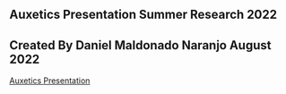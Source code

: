 ## Auxetics Presentation Summer Research 2022
## Created By Daniel Maldonado Naranjo August 2022


[Auxetics Presentation](https://docs.google.com/presentation/d/10Or2i9r51SVOFIAAdI1SpNXiiWnlwH0wVx-DV8Emkuk/edit?usp=sharing)
